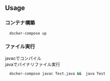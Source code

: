 ## Usage
 ### コンテナ構築
```bash
  docker-compose up
```
### ファイル実行
  javacでコンパイル<br/>
  javaでバイナリファイル実行
```bash
  docker-compose javac Test.java &&  java Test
```
